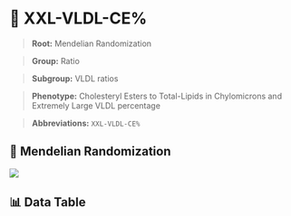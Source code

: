 # 🧪 XXL-VLDL-CE%

> **Root:** Mendelian Randomization

> **Group:** Ratio  

> **Subgroup:** VLDL ratios

> **Phenotype:** Cholesteryl Esters to Total-Lipids in Chylomicrons and Extremely Large VLDL percentage  

> **Abbreviations:** `XXL-VLDL-CE%`

## 🧬 Mendelian Randomization  

<img src="/MR/Figures/Inverse/XXLhengxianVLDLhengxianCEbaifenhao.png"/>


## 📊 Data Table


<CsvTableMRI src="/MR_Data/Inverse/XXLhengxianVLDLhengxianCEbaifenhao.csv"/>
